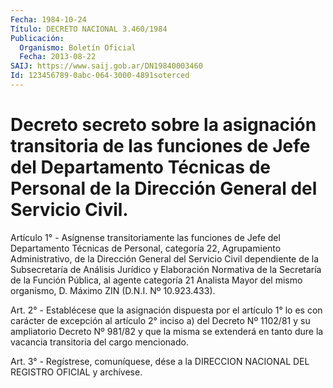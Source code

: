 ```yaml
---
Fecha: 1984-10-24
Título: DECRETO NACIONAL 3.460/1984
Publicación:
  Organismo: Boletín Oficial
  Fecha: 2013-08-22
SAIJ: https://www.saij.gob.ar/DN19840003460
Id: 123456789-0abc-064-3000-4891soterced
---
```

# Decreto secreto sobre la asignación transitoria de las funciones de Jefe del Departamento Técnicas de Personal de la Dirección General del Servicio Civil.

<a id="1"></a>
Artículo 1° - Asígnense transitoriamente las funciones de Jefe del Departamento Técnicas de Personal, categoría 22, Agrupamiento Administrativo, de la Dirección General del Servicio Civil dependiente de la Subsecretaría de Análisis Jurídico y Elaboración Normativa de la Secretaría de la Función Pública, al agente categoría 21 Analista Mayor del mismo organismo, D. Máximo ZIN (D.N.I. Nº 10.923.433).

<a id="2"></a>
Art. 2° - Establécese que la asignación dispuesta por el artículo 1° lo es con carácter de excepción al artículo 2° inciso a) del Decreto Nº 1102/81 y su ampliatorio Decreto Nº 981/82 y que la misma se extenderá en tanto dure la vacancia transitoria del cargo mencionado.

<a id="3"></a>
Art. 3° - Regístrese, comuníquese, dése a la DIRECCION NACIONAL DEL REGISTRO OFICIAL y archívese.
